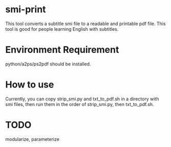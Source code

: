 smi-print
=========

This tool converts a subtitle smi file to a readable and printable pdf file. This tool is good for people learning English with subtitles.

Environment Requirement
=======================
python/a2ps/ps2pdf should be installed.


How to use
==========
Currently, you can copy strip_smi.py and txt_to_pdf.sh in a directory with smi files, then run them in the order of strip_smi.py, then txt_to_pdf.sh.

TODO
====
modularize, parameterize